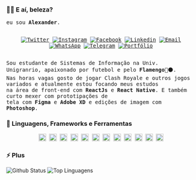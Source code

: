 ### 🤙🏾 E aí, beleza?

  <samp>
     eu sou <b>Alexander</b>.
  <br />
  <br />
    <p align="center">
   <a href="https://twitter.com/ialexanderbrito" target="_blank" > 
     <img alt="Twitter" src="https://img.shields.io/badge/-Twitter-9cf?style=flat-square&logo=Twitter&logoColor=white"></a> 
  
  <a href="https://instagram.com/ialexanderbrito" target="_blank" >
    <img alt="Instagram" src="https://img.shields.io/badge/-Instagram-ff2b8e?style=flat-square&logo=Instagram&logoColor=white"></a> 
  
  <a href="https://facebook.com/ialexanderbrito" target="_blank" >
    <img alt="Facebook" src="https://img.shields.io/badge/-Facebook-blue?style=flat-square&logo=Facebook&logoColor=white"></a> 

  <a href="https://www.linkedin.com/in/ialexanderbrito/" target="_blank" >
    <img alt="Linkedin" src="https://img.shields.io/badge/-Linkedin-blue?style=flat-square&logo=Linkedin&logoColor=white"></a> 
  
  <a href="mailto:ialexanderbrito@gmail.com" target="_blank" >
    <img alt="Email" src="https://img.shields.io/badge/-Email-c14438?style=flat-square&logo=Gmail&logoColor=white"></a> 
  
  <a href="https://api.whatsapp.com/send?phone=5521979434402" target="_blank" >
    <img alt="WhatsApp" src="https://img.shields.io/badge/-WhatsApp-brightgreen?style=flat-square&logo=WhatsApp&logoColor=white"></a>
    
   <a href="https://t.me/ialexanderbrito" target="_blank" >
    <img alt="Telegram" src="https://img.shields.io/badge/-Telegram-blue?style=flat-square&logo=Telegram&logoColor=white"></a>
    
   <a href="https://www.ialexanderbrito.com.br" target="_blank" >
    <img alt="Portfólio" src="https://img.shields.io/badge/-Portfólio-black?style=flat-square&logo=google-chrome&logoColor=white"></a>
    </p>
    <br />Sou estudante de Sistemas de Informação na Univ. Unigranrio, apaixonado por futebol e pelo <b>Flamengo</b>🔴⚫. 
    <br />Nas horas vagas gosto de jogar Clash Royale e outros jogos variados e atualmente estou focando meus estudos
    <br />na área de front-end com <b>ReactJs</b> e <b>React Native</b>. E também curto mexer com prototipações de
    <br />tela com <b>Figma</b> e <b>Adobe XD</b> e edições de imagem com <b>Photoshop</b>.
    <br/>
    </samp>
    
### :rocket: Linguagens, Frameworks e Ferramentas

   <samp>
    <p align="center">
    <img height="20" width="20" src="https://cdn.jsdelivr.net/npm/simple-icons@v3/icons/c.svg" />
    <img height="20" width="20" src="https://cdn.jsdelivr.net/npm/simple-icons@v3/icons/java.svg" />
    <img height="20" width="20" src="https://cdn.jsdelivr.net/npm/simple-icons@v3/icons/javascript.svg" />
    <img height="20" width="20" src="https://cdn.jsdelivr.net/npm/simple-icons@v3/icons/html5.svg" />
    <img height="20" width="20" src="https://cdn.jsdelivr.net/npm/simple-icons@v3/icons/css3.svg" />
    <img height="20" width="20" src="https://cdn.jsdelivr.net/npm/simple-icons@v3/icons/ionic.svg" />
    <img height="20" width="20" src="https://cdn.jsdelivr.net/npm/simple-icons@v3/icons/react.svg" />
    <img height="20" width="20" src="https://cdn.jsdelivr.net/npm/simple-icons@v3/icons/node-dot-js.svg" />
    <img height="20" width="20" src="https://cdn.jsdelivr.net/npm/simple-icons@v3/icons/git.svg" />
    <img height="20" width="20" src="https://cdn.jsdelivr.net/npm/simple-icons@v3/icons/visualstudiocode.svg" />
    <img height="20" width="20" src="https://cdn.jsdelivr.net/npm/simple-icons@v3/icons/figma.svg" />
    <img height="20" width="20" src="https://cdn.jsdelivr.net/npm/simple-icons@v3/icons/adobe.svg" />
  </p>
  </samp>

### ⚡ Plus

![Github Status](https://github-readme-stats.vercel.app/api?username=ialexanderbrito&theme=default&show_icons=true)
![Top Linguagens](https://github-readme-stats.vercel.app/api/top-langs/?username=ialexanderbrito)
